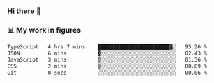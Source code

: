 ### Hi there 👋

### 📊 My work in figures

<!--START_SECTION:waka-->

```txt
TypeScript   4 hrs 7 mins    ███████████████████████▓░   95.26 %
JSON         6 mins          ▓░░░░░░░░░░░░░░░░░░░░░░░░   02.43 %
JavaScript   3 mins          ▒░░░░░░░░░░░░░░░░░░░░░░░░   01.36 %
CSS          2 mins          ▒░░░░░░░░░░░░░░░░░░░░░░░░   00.89 %
Git          0 secs          ░░░░░░░░░░░░░░░░░░░░░░░░░   00.06 %
```

<!--END_SECTION:waka-->
